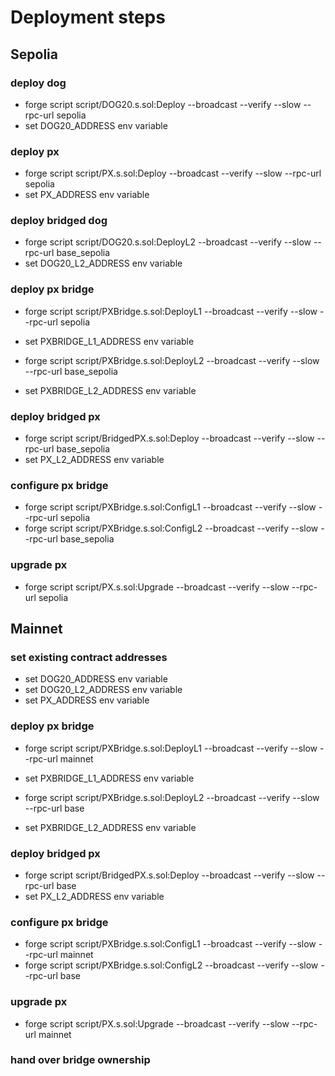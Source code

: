 # Deployment steps

## Sepolia

### deploy dog

- forge script script/DOG20.s.sol:Deploy --broadcast --verify --slow --rpc-url sepolia
- set DOG20_ADDRESS env variable

### deploy px

- forge script script/PX.s.sol:Deploy --broadcast --verify --slow --rpc-url sepolia
- set PX_ADDRESS env variable

### deploy bridged dog

- forge script script/DOG20.s.sol:DeployL2 --broadcast --verify --slow --rpc-url base_sepolia
- set DOG20_L2_ADDRESS env variable

### deploy px bridge

- forge script script/PXBridge.s.sol:DeployL1 --broadcast --verify --slow --rpc-url sepolia
- set PXBRIDGE_L1_ADDRESS env variable

- forge script script/PXBridge.s.sol:DeployL2 --broadcast --verify --slow --rpc-url base_sepolia
- set PXBRIDGE_L2_ADDRESS env variable

### deploy bridged px

- forge script script/BridgedPX.s.sol:Deploy --broadcast --verify --slow --rpc-url base_sepolia
- set PX_L2_ADDRESS env variable

### configure px bridge

- forge script script/PXBridge.s.sol:ConfigL1 --broadcast --verify --slow --rpc-url sepolia
- forge script script/PXBridge.s.sol:ConfigL2 --broadcast --verify --slow --rpc-url base_sepolia

### upgrade px

- forge script script/PX.s.sol:Upgrade --broadcast --verify --slow --rpc-url sepolia

## Mainnet

### set existing contract addresses

- set DOG20_ADDRESS env variable
- set DOG20_L2_ADDRESS env variable
- set PX_ADDRESS env variable

### deploy px bridge

- forge script script/PXBridge.s.sol:DeployL1 --broadcast --verify --slow --rpc-url mainnet
- set PXBRIDGE_L1_ADDRESS env variable

- forge script script/PXBridge.s.sol:DeployL2 --broadcast --verify --slow --rpc-url base
- set PXBRIDGE_L2_ADDRESS env variable

### deploy bridged px

- forge script script/BridgedPX.s.sol:Deploy --broadcast --verify --slow --rpc-url base
- set PX_L2_ADDRESS env variable

### configure px bridge

- forge script script/PXBridge.s.sol:ConfigL1 --broadcast --verify --slow --rpc-url mainnet
- forge script script/PXBridge.s.sol:ConfigL2 --broadcast --verify --slow --rpc-url base

### upgrade px

- forge script script/PX.s.sol:Upgrade --broadcast --verify --slow --rpc-url mainnet

### hand over bridge ownership
